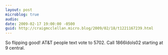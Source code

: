 ```yaml
---
layout: post
microblog: true
audio: 
date: 2009-02-17 19:00:00 -0500
guid: http://craigmcclellan.micro.blog/2009/02/18/t1221167239.html
---
```

So flipping good! AT&amp;T people text vote to 5702. Call 1866Idols02 starting at 9 central.
